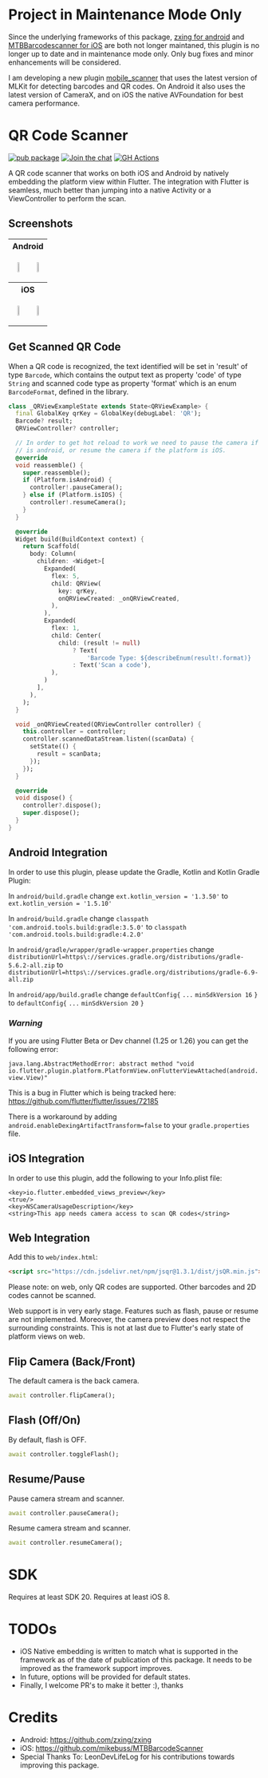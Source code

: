 # Project in Maintenance Mode Only

Since the underlying frameworks of this package, [zxing for android](https://github.com/zxing/zxing) and [MTBBarcodescanner for iOS](https://github.com/mikebuss/MTBBarcodeScanner) are both not longer maintaned, this plugin is no longer up to date and in maintenance mode only. Only bug fixes and minor enhancements will be considered.

I am developing a new plugin [mobile_scanner](https://pub.dev/packages/mobile_scanner) that uses the latest version of MLKit for detecting barcodes and QR codes. On Android it also uses the latest version of CameraX, and on iOS the native AVFoundation for best camera performance. 

# QR Code Scanner

[![pub package](https://img.shields.io/pub/v/qr_code_scanner?include_prereleases)](https://pub.dartlang.org/packages/qr_code_scanner)
[![Join the chat](https://img.shields.io/discord/829004904600961054)](https://discord.gg/aZujk84f6V)
[![GH Actions](https://github.com/juliuscanute/qr_code_scanner/workflows/dart/badge.svg)](https://github.com/juliuscanute/qr_code_scanner/actions)

A QR code scanner that works on both iOS and Android by natively embedding the platform view within Flutter. The integration with Flutter is seamless, much better than jumping into a native Activity or a ViewController to perform the scan.

## Screenshots
<table>
<tr>
<th colspan="2">
Android
</th>
</tr>

<tr>
<td>
<p align="center">
<img src="https://raw.githubusercontent.com/juliuscanute/qr_code_scanner/master/.resources/android-app-screen-one.jpg" width="30%" height="30%">
</p>
</td>
<td>
<p align="center">
<img src="https://raw.githubusercontent.com/juliuscanute/qr_code_scanner/master/.resources/android-app-screen-two.jpg" width="30%" height="30%">
</p>
</td>
</tr>

<tr>
<th colspan="2">
iOS
</th>
</tr>

<tr>
<td>
<p align="center">
<img src="https://raw.githubusercontent.com/juliuscanute/qr_code_scanner/master/.resources/ios-app-screen-one.png" width="30%" height="30%">
</p>
</td>
<td>
<p align="center">
<img src="https://raw.githubusercontent.com/juliuscanute/qr_code_scanner/master/.resources/ios-app-screen-two.png" width="30%" height="30%">
</p>
</td>
</tr>

</table>

## Get Scanned QR Code

When a QR code is recognized, the text identified will be set in 'result' of type `Barcode`, which contains the output text as property 'code' of type `String` and scanned code type as property 'format' which is an enum `BarcodeFormat`, defined in the library.

```dart
class _QRViewExampleState extends State<QRViewExample> {
  final GlobalKey qrKey = GlobalKey(debugLabel: 'QR');
  Barcode? result;
  QRViewController? controller;

  // In order to get hot reload to work we need to pause the camera if the platform
  // is android, or resume the camera if the platform is iOS.
  @override
  void reassemble() {
    super.reassemble();
    if (Platform.isAndroid) {
      controller!.pauseCamera();
    } else if (Platform.isIOS) {
      controller!.resumeCamera();
    }
  }

  @override
  Widget build(BuildContext context) {
    return Scaffold(
      body: Column(
        children: <Widget>[
          Expanded(
            flex: 5,
            child: QRView(
              key: qrKey,
              onQRViewCreated: _onQRViewCreated,
            ),
          ),
          Expanded(
            flex: 1,
            child: Center(
              child: (result != null)
                  ? Text(
                      'Barcode Type: ${describeEnum(result!.format)}   Data: ${result!.code}')
                  : Text('Scan a code'),
            ),
          )
        ],
      ),
    );
  }

  void _onQRViewCreated(QRViewController controller) {
    this.controller = controller;
    controller.scannedDataStream.listen((scanData) {
      setState(() {
        result = scanData;
      });
    });
  }

  @override
  void dispose() {
    controller?.dispose();
    super.dispose();
  }
}

```

## Android Integration
In order to use this plugin, please update the Gradle, Kotlin and Kotlin Gradle Plugin:

In ```android/build.gradle``` change ```ext.kotlin_version = '1.3.50'``` to ```ext.kotlin_version = '1.5.10'```

In ```android/build.gradle``` change ```classpath 'com.android.tools.build:gradle:3.5.0'``` to ```classpath 'com.android.tools.build:gradle:4.2.0'```

In ```android/gradle/wrapper/gradle-wrapper.properties``` change ```distributionUrl=https\://services.gradle.org/distributions/gradle-5.6.2-all.zip``` to ```distributionUrl=https\://services.gradle.org/distributions/gradle-6.9-all.zip```

In ```android/app/build.gradle``` change 
```defaultConfig{```
  ```...```
  ```minSdkVersion 16```
```}``` to 
```defaultConfig{```
  ```...```
  ```minSdkVersion 20```
```}```

### *Warning*
If you are using Flutter Beta or Dev channel (1.25 or 1.26) you can get the following error:

`java.lang.AbstractMethodError: abstract method "void io.flutter.plugin.platform.PlatformView.onFlutterViewAttached(android.view.View)"`

This is a bug in Flutter which is being tracked here: https://github.com/flutter/flutter/issues/72185

There is a workaround by adding `android.enableDexingArtifactTransform=false` to your `gradle.properties` file.

## iOS Integration
In order to use this plugin, add the following to your Info.plist file:
```
<key>io.flutter.embedded_views_preview</key>
<true/>
<key>NSCameraUsageDescription</key>
<string>This app needs camera access to scan QR codes</string>
```

## Web Integration

Add this to `web/index.html`:

```html
<script src="https://cdn.jsdelivr.net/npm/jsqr@1.3.1/dist/jsQR.min.js"></script>
```

Please note: on web, only QR codes are supported. Other barcodes and 2D codes cannot be scanned.

Web support is in very early stage. Features such as flash, pause or resume are not implemented. Moreover, the camera 
preview does not respect the surrounding constraints. This is not at last due to Flutter's early state of platform views
on web.

## Flip Camera (Back/Front)
The default camera is the back camera.
```dart
await controller.flipCamera();
```

## Flash (Off/On)
By default, flash is OFF.
```dart
await controller.toggleFlash();
```

## Resume/Pause
Pause camera stream and scanner.
```dart
await controller.pauseCamera();
```
Resume camera stream and scanner.
```dart
await controller.resumeCamera();
```


# SDK
Requires at least SDK 20.
Requires at least iOS 8.

# TODOs
* iOS Native embedding is written to match what is supported in the framework as of the date of publication of this package. It needs to be improved as the framework support improves.
* In future, options will be provided for default states.
* Finally, I welcome PR's to make it better :), thanks

# Credits
* Android: https://github.com/zxing/zxing
* iOS: https://github.com/mikebuss/MTBBarcodeScanner
* Special Thanks To: LeonDevLifeLog for his contributions towards improving this package.
